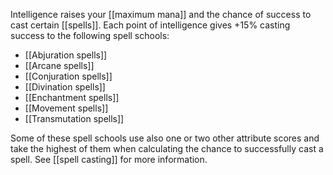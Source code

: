 Intelligence raises your [[maximum mana]] and the chance of success to cast certain [[spells]]. Each point of intelligence gives +15% casting success to the following spell schools:

- [[Abjuration spells]]
- [[Arcane spells]]
- [[Conjuration spells]]
- [[Divination spells]]
- [[Enchantment spells]]
- [[Movement spells]]
- [[Transmutation spells]]

Some of these spell schools use also one or two other attribute scores and take the highest of them when calculating the chance to successfully cast a spell. See [[spell casting]] for more information.